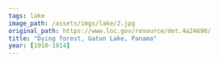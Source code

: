 ```yaml
---
tags: lake
image_path: /assets/imgs/lake/2.jpg
original_path: https://www.loc.gov/resource/det.4a24690/
title: "Dying forest, Gatun Lake, Panama"
year: [1910-1914]
---
```



